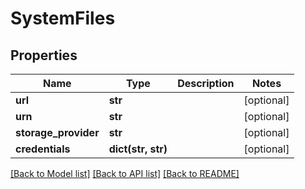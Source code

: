 # SystemFiles

## Properties
Name | Type | Description | Notes
------------ | ------------- | ------------- | -------------
**url** | **str** |  | [optional] 
**urn** | **str** |  | [optional] 
**storage_provider** | **str** |  | [optional] 
**credentials** | **dict(str, str)** |  | [optional] 

[[Back to Model list]](../README.md#documentation-for-models) [[Back to API list]](../README.md#documentation-for-api-endpoints) [[Back to README]](../README.md)


